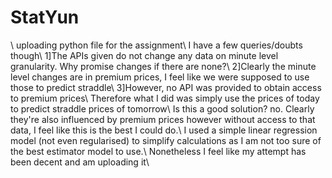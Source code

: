# StatYun
\\
uploading python file for the assignment\\
I have a few queries/doubts though\\
1]The APIs given do not change any data on minute level granularity. Why promise changes if there are none?\\
2]Clearly the minute level changes are in premium prices, I feel like we were supposed to use those to predict straddle\\
3]However, no API was provided to obtain access to premium prices\\
Therefore what I did was simply use the prices of today to predict straddle prices of tomorrow\\
Is this a good solution? no. Clearly they're also influenced by premium prices however without access to that data, I feel like this is the best I could do.\\
I used a simple linear regression model (not even regularised) to simplify calculations as I am not too sure of the best estimator model to use.\\
Nonetheless I feel like my attempt has been decent and am uploading it\\
 
